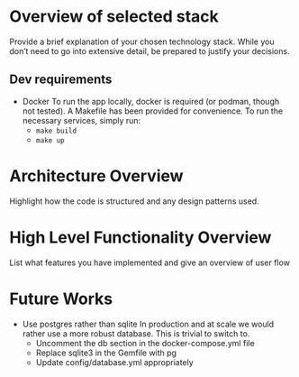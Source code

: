 # Overview of selected stack
Provide a brief explanation of your chosen technology stack. While you don’t need to go into extensive detail, be prepared to justify your decisions.
## Dev requirements
* Docker
  To run the app locally, docker is required (or podman, though not tested).
  A Makefile has been provided for convenience.
  To run the necessary services, simply run:
  - `make build`
  - `make up`

# Architecture Overview
Highlight how the code is structured and any design patterns used.

# High Level Functionality Overview
List what features you have implemented and give an overview of user flow

# Future Works
* Use postgres rather than sqlite
  In production and at scale we would rather use a more robust database. This is trivial to switch to.
  - Uncomment the db section in the docker-compose.yml file
  - Replace sqlite3 in the Gemfile with pg
  - Update config/database.yml appropriately
